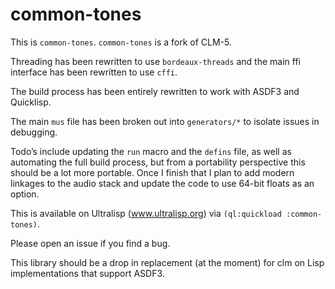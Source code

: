# common-tones

This is `common-tones`. `common-tones` is a fork of CLM-5.

Threading has been rewritten to use `bordeaux-threads` and the main ffi interface has been rewritten to use `cffi`.

The build process has been entirely rewritten to work with ASDF3 and Quicklisp.

The main `mus` file has been broken out into `generators/*` to isolate issues in debugging.

Todo’s include updating the `run` macro and the `defins` file, as well as automating the full build process, but from a portability perspective this should be a lot more portable. Once I finish that I plan to add modern linkages to the audio stack and update the code to use 64-bit floats as an option.

This is available on Ultralisp (www.ultralisp.org) via `(ql:quickload :common-tones)`.

Please open an issue if you find a bug.

This library should be a drop in replacement (at the moment) for clm on Lisp implementations that support ASDF3.

